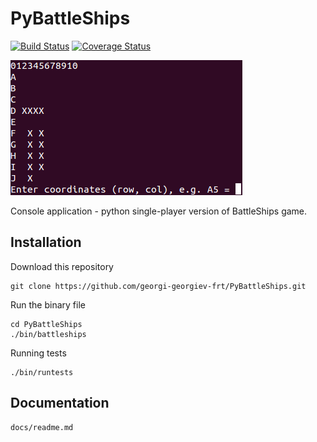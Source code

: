 PyBattleShips
=============
[![Build Status](https://travis-ci.org/georgi-georgiev-frt/PyBattleShips.svg?branch=master)](https://travis-ci.org/georgi-georgiev-frt/PyBattleShips)
[![Coverage Status](https://coveralls.io/repos/georgi-georgiev-frt/PyBattleShips/badge.svg)](https://coveralls.io/r/georgi-georgiev-frt/PyBattleShips)

![PyBattleShips](/docs/images/game_snapshot.bmp?raw=true "PyBattleShips")

Console application - python single-player version of BattleShips game.

Installation
------------
Download this repository
    
    git clone https://github.com/georgi-georgiev-frt/PyBattleShips.git
    
Run the binary file

    cd PyBattleShips
    ./bin/battleships

Running tests

    ./bin/runtests


Documentation
-------------

    docs/readme.md